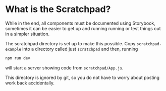 # What is the Scratchpad?

While in the end, all components must be documented using Storybook, sometimes it can be easier to get up and running running or test things out in a simpler situation. 

The scratchpad directory is set up to make this possible. Copy `scratchpad-example` into a directory called just `scratchpad` and then, running 

```bash
npm run dev
```

will start a server showing code from `scratchpad/App.js`.

This directory is ignored by git, so you do not have to worry about posting work back accidentally. 